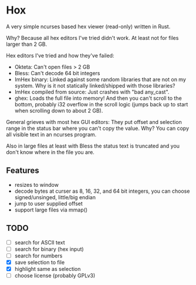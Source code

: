 Hox
===

A very simple ncurses based hex viewer (read-only) written in Rust.

Why? Because all hex editors I've tried didn't work. At least not for files
larger than 2 GB.

Hex editors I've tried and how they've failed:

* Okteta: Can't open files > 2 GB
* Bless: Can't decode 64 bit integers
* ImHex binary: Linked against some random libraries that are not on my system.
  Why is it not statically linked/shipped with those libraries?
* ImHex compiled from source: Just crashes with "bad any_cast".
* ghex: Loads the full file into memory! And then you can't scroll to the
  bottom, probably i32 overflow in the scroll logic (jumps back up to start
  when scrolling down to about 2 GB).

General grieves with most hex GUI editors: They put offset and selection range
in the status bar where you can't copy the value. Why? You can copy all visible
text in an ncurses program.

Also in large files at least with Bless the status text is truncated and you
don't know where in the file you are.

Features
--------

* resizes to window
* decode bytes at curser as 8, 16, 32, and 64 bit integers, you can choose
  signed/unsinged, little/big endian
* jump to user supplied offset
* support large files via mmap()

TODO
----

* [ ] search for ASCII text
* [ ] search for binary (hex input)
* [ ] search for numbers
* [x] save selection to file
* [x] highlight same as selection
* [ ] choose license (probably GPLv3)
